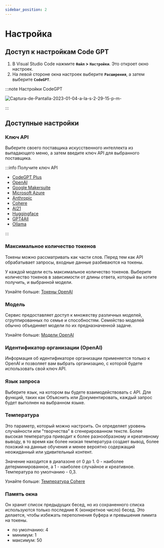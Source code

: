 ```yaml
---
sidebar_position: 2
---
```


# Настройка

## Доступ к настройкам Code GPT
1. В Visual Studio Code нажмите **`Файл` > `Настройки`**. Это откроет окно настроек.
2. На левой стороне окна настроек выберите **`Расширения`**, а затем выберите **`CodeGPT`**.

:::note Настройки CodeGPT

![Captura-de-Pantalla-2023-01-04-a-la-s-2-29-15-p-m-](https://github-production-user-asset-6210df.s3.amazonaws.com/6216945/274431737-b31ae5a8-8636-4a75-a32b-79062d0087de.png)

:::

## Доступные настройки

### Ключ API

Выберите своего поставщика искусственного интеллекта из выпадающего меню, а затем введите ключ API для выбранного поставщика.

:::info Получите ключ API

- [CodeGPT Plus](/docs/tutorial-ai-providers/judini)
- [OpenAI](/docs/tutorial-ai-providers/openai)
- [Google Makersuite](/docs/tutorial-ai-providers/google)
- [Microsoft Azure](/docs/tutorial-ai-providers/microsoft-azure)
- [Anthropic](/docs/tutorial-ai-providers/anthropic)
- [Cohere](/docs/tutorial-ai-providers/cohere)
- [AI21](/docs/tutorial-ai-providers/ai21)
- [Huggingface](/docs/tutorial-ai-providers/huggingface)
- [GPT4All](/docs/tutorial-ai-providers/gpt4all)
- [Ollama](/docs/tutorial-ai-providers/judini)
  
:::

### Максимальное количество токенов
Токены можно рассматривать как части слов. Перед тем как API обрабатывает запросы, входные данные разбиваются на токены.

У каждой модели есть максимальное количество токенов. Выберите количество токенов в зависимости от длины ответа, который вы хотите получить, и выбранной модели.

Узнайте больше: [Токены OpenAI](https://help.openai.com/en/articles/4936856-what-are-tokens-and-how-to-count-them)

### Модель
Сервис предоставляет доступ к множеству различных моделей, сгруппированных по семье и способностям. Семейство моделей обычно объединяет модели по их предназначенной задаче.

Узнайте больше: [Модели OpenAI](https://beta.openai.com/docs/models/overview)

### Идентификатор организации (OpenAI)
Информация об идентификаторе организации применяется только к OpenAI и позволяет вам выбрать организацию, с которой будете использовать свой ключ API.

### Язык запроса
Выберите язык, на котором вы будете взаимодействовать с API. Для функций, таких как Объяснить или Документировать, каждый запрос будет выполнен на выбранном языке.

### Температура
Это параметр, который можно настроить. Он определяет уровень случайности или "творчества" в сгенерированном тексте. Более высокая температура приводит к более разнообразному и креативному выводу, в то время как более низкая температура создает вывод, более похожий на данные обучения и менее вероятно содержащий неожиданный или удивительный контент.

Значение находится в диапазоне от 0 до 1. 0 - наиболее детерминированное, а 1 - наиболее случайное и креативное. Температура по умолчанию - 0,3.

Узнайте больше: [Температура Cohere](https://docs.cohere.ai/docs/temperature)

### Память окна

Он хранит список предыдущих бесед, но из сохраненного списка используются только последние K (конкретное число) бесед. Это делается, чтобы избежать переполнения буфера и превышения лимита на токены.

- по умолчанию: 4
- минимум: 1
- максимум: 50


